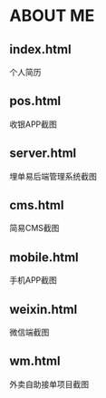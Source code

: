 # ABOUT ME

## index.html
个人简历

## pos.html
收银APP截图

## server.html
埋单易后端管理系统截图

## cms.html
简易CMS截图

## mobile.html
手机APP截图

## weixin.html
微信端截图

## wm.html
外卖自助接单项目截图